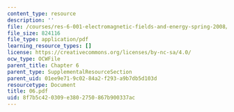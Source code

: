```yaml
---
content_type: resource
description: ''
file: /courses/res-6-001-electromagnetic-fields-and-energy-spring-2008/8f7b5c420309e3802750867b900337ac_06.pdf
file_size: 824116
file_type: application/pdf
learning_resource_types: []
license: https://creativecommons.org/licenses/by-nc-sa/4.0/
ocw_type: OCWFile
parent_title: Chapter 6
parent_type: SupplementalResourceSection
parent_uid: 01ee9e71-9c02-84a2-f293-a9b7db5d103d
resourcetype: Document
title: 06.pdf
uid: 8f7b5c42-0309-e380-2750-867b900337ac
---
```

